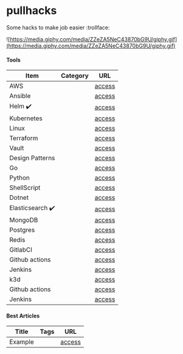 # pullhacks

Some hacks to make job easier :trollface:

![https://media.giphy.com/media/ZZeZA5NeC43870bG9U/giphy.gif](https://media.giphy.com/media/ZZeZA5NeC43870bG9U/giphy.gif)

#### Tools

Item                                        | Category                      | URL
------------------------------------------- | ------------------------------| ------------------------------|
AWS                                         |                               | [access](https://portswigger.net/web-security)
Ansible                                     |                               | [access](https://portswigger.net/web-security)
Helm :heavy_check_mark:                     |                               | [access](https://github.com/apolzek/pullhacks/tree/main/technology-wiki/devops-e-infrastructure/helm)
Kubernetes                                  |                               | [access](https://portswigger.net/web-security)
Linux                                       |                               | [access](https://portswigger.net/web-security)
Terraform                                   |                               | [access](https://portswigger.net/web-security)
Vault                                       |                               | [access](https://portswigger.net/web-security)
Design Patterns                             |                               | [access](https://portswigger.net/web-security)
Go                                          |                               | [access](https://portswigger.net/web-security)
Python                                      |                               | [access](https://portswigger.net/web-security)
ShellScript                                 |                               | [access](https://portswigger.net/web-security)
Dotnet                                      |                               | [access](https://portswigger.net/web-security)
Elasticsearch :heavy_check_mark:            |                               | [access](https://github.com/apolzek/pullhacks/tree/main/technology-wiki/databases/elasticsearch)
MongoDB                                     |                               | [access](https://portswigger.net/web-security)
Postgres                                    |                               | [access](https://portswigger.net/web-security)
Redis                                       |                               | [access](https://portswigger.net/web-security)
GitlabCI                                    |                               | [access](https://portswigger.net/web-security)
Github actions                              |                               | [access](https://portswigger.net/web-security)
Jenkins                                     |                               | [access](https://portswigger.net/web-security)
k3d                                         |                               | [access](https://portswigger.net/web-security)
Github actions                              |                               | [access](https://portswigger.net/web-security)
Jenkins                                     |                               | [access](https://portswigger.net/web-security)

#### Best Articles

Title                             | Tags                         | URL
--------------------------------- | ---------------------------- | ----------------------------
Example                           |                              | [access](https://portswigger.net/web-security)
